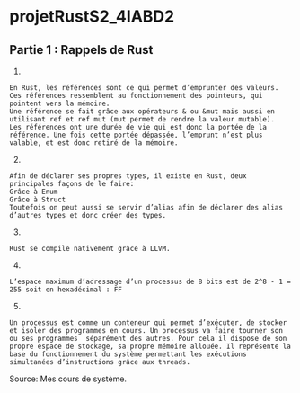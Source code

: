 # projetRustS2_4IABD2


## Partie 1 : Rappels de Rust

1)

	En Rust, les références sont ce qui permet d’emprunter des valeurs. Ces références ressemblent au fonctionnement des pointeurs, qui pointent vers la mémoire. 
	Une référence se fait grâce aux opérateurs & ou &mut mais aussi en utilisant ref et ref mut (mut permet de rendre la valeur mutable).
	Les références ont une durée de vie qui est donc la portée de la référence. Une fois cette portée dépassée, l’emprunt n’est plus valable, et est donc retiré de la mémoire. 



2)

	Afin de déclarer ses propres types, il existe en Rust, deux principales façons de le faire:
	Grâce à Enum
	Grâce à Struct
	Toutefois on peut aussi se servir d’alias afin de déclarer des alias d’autres types et donc créer des types.

3)


	Rust se compile nativement grâce à LLVM.


4)

	L’espace maximum d’adressage d’un processus de 8 bits est de 2^8 - 1 = 255 soit en hexadécimal : FF


5)

	Un processus est comme un conteneur qui permet d’exécuter, de stocker et isoler des programmes en cours. Un processus va faire tourner son ou ses programmes  séparément des autres. Pour cela il dispose de son propre espace de stockage, sa propre mémoire allouée. Il représente la base du fonctionnement du système permettant les exécutions simultanées d’instructions grâce aux threads. 

Source: Mes cours de système.


